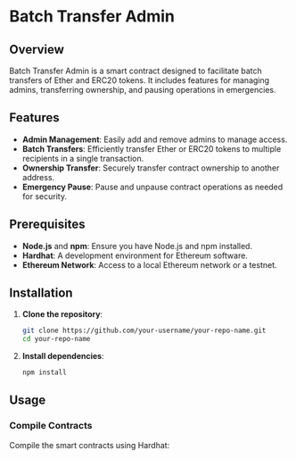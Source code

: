# Batch Transfer Admin

## Overview

Batch Transfer Admin is a smart contract designed to facilitate batch transfers of Ether and ERC20 tokens. It includes features for managing admins, transferring ownership, and pausing operations in emergencies.

## Features

- **Admin Management**: Easily add and remove admins to manage access.
- **Batch Transfers**: Efficiently transfer Ether or ERC20 tokens to multiple recipients in a single transaction.
- **Ownership Transfer**: Securely transfer contract ownership to another address.
- **Emergency Pause**: Pause and unpause contract operations as needed for security.

## Prerequisites

- **Node.js** and **npm**: Ensure you have Node.js and npm installed.
- **Hardhat**: A development environment for Ethereum software.
- **Ethereum Network**: Access to a local Ethereum network or a testnet.

## Installation

1. **Clone the repository**:

   ```bash
   git clone https://github.com/your-username/your-repo-name.git
   cd your-repo-name
   ```

2. **Install dependencies**:

   ```bash
   npm install
   ```

## Usage

### Compile Contracts

Compile the smart contracts using Hardhat:
